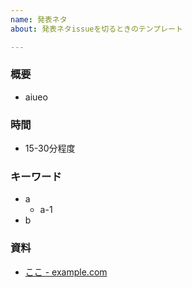 ```yaml
---
name: 発表ネタ
about: 発表ネタissueを切るときのテンプレート

---
```


### 概要
* aiueo

### 時間
* 15-30分程度

### キーワード
* a
  * a-1
* b

### 資料
* [ここ - example.com](https://example.com)
